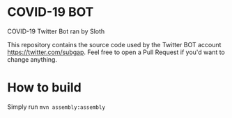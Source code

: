 # COVID-19 BOT
COVID-19 Twitter Bot ran by Sloth

This repository contains the source code used by the Twitter BOT account https://twitter.com/subgap.
Feel free to open a Pull Request if you'd want to change anything.

# How to build
Simply run
```mvn assembly:assembly```
